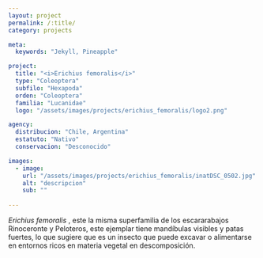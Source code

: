 ```yaml
---
layout: project
permalink: /:title/
category: projects

meta:
  keywords: "Jekyll, Pineapple"

project:
  title: "<i>Erichius femoralis</i>"
  type: "Coleoptera"
  subfilo: "Hexapoda"
  orden: "Coleoptera"
  familia: "Lucanidae"
  logo: "/assets/images/projects/erichius_femoralis/logo2.png"

agency:
  distribucion: "Chile, Argentina"
  estatuto: "Nativo"
  conservacion: "Desconocido"

images:
  - image:
    url: "/assets/images/projects/erichius_femoralis/inatDSC_0502.jpg"
    alt: "descripcion"
    sub: ""
    
---
```

<p><i> Erichius femoralis </i>, este la misma superfamilia de los escararabajos Rinoceronte y Peloteros, este ejemplar tiene mandíbulas visibles y patas fuertes, lo que sugiere que es un insecto que puede excavar o alimentarse en entornos ricos en materia vegetal en descomposición.</p>
